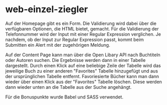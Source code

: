 # web-einzel-ziegler

Auf der Homepage gibt es ein Form. Die Validierung wird dabei über die verfügbaren Optionen, die HTML bietet, gemacht. Für die Validierung der Telefonnummer wird der Input mit einer Regular Expression verglichen. Je nachdem, ob der Input zur Regular Expression passt, kommt beim Submitten ein Alert mit der zugehörigen Meldung.

Auf der Content Page kann man über die Open Libary API nach Buchtiteln oder Autoren suchen. Die Ergebnisse werden dann in einer Tabelle dargestellt. Durch einen Klick auf eine beliebige Zeile der Tabelle wird das jeweilige Buch zu einer anderen "Favorites" Tabelle hinzugefügt und aus der ursprünglichen Tabelle entfernt. Favoriesierte Bücher kann man dann wieder über einen Klick aus der "Favorites" Tabelle löschen. Diese werden dann wieder unten an die Tabelle aus der Suche angehängt.

Für die Bonuspunkte wurde Babel und SASS verwendet.
